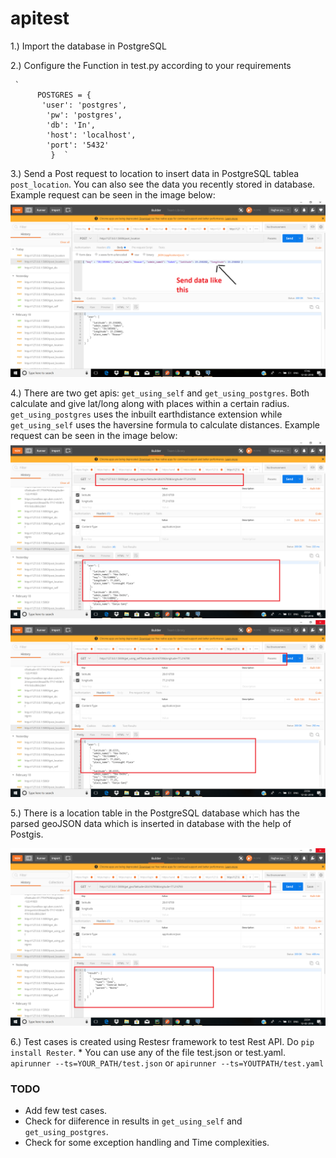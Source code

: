 # apitest


1.) Import the database in PostgreSQL

2.) Configure the Function in test.py according to your requirements

     `
          POSTGRES = {
           'user': 'postgres',
            'pw': 'postgres',
            'db': 'In',
            'host': 'localhost',
            'port': '5432'
             }  `
             
   3.) Send a Post request to location to insert data in PostgreSQL tablea `post_location`. You can also see the data you recently stored in database. Example request can be seen in the image below:
   <img src="https://github.com/raghavpatnecha/apitest/blob/master/screens/post_request.png">
   
  4.) There are two get apis: `get_using_self` and `get_using_postgres`. Both calculate and give lat/long along with places within a certain radius. `get_using_postgres` uses the inbuilt earthdistance extension while `get_using_self` uses the haversine formula to calculate distances. Example request can be seen in the image below:
    <img src="https://github.com/raghavpatnecha/apitest/blob/master/screens/how%20to%20send%20a%20get%20request.png">   
     <img src="https://github.com/raghavpatnecha/apitest/blob/master/screens/how%20to%20send%20get%20using%20self.png">
     
  5.) There is a location table in the PostgreSQL database which has the parsed geoJSON data which is inserted in database with the help of Postgis.
   
   <img src="https://github.com/raghavpatnecha/apitest/blob/master/screens/how%20to%20send%20geo%20request.png">
     
     
  6.) Test cases is created using Restesr framework to test Rest API. Do `pip install Rester`.
        * You can use any of the file test.json or test.yaml. 
             `apirunner --ts=YOUR_PATH/test.json`
                       or
             `apirunner --ts=YOUTPATH/test.yaml`          
     
  ### TODO
  * Add few test cases.
  * Check for diiference in results in `get_using_self` and `get_using_postgres`.
  * Check for some exception handling and Time complexities.
  

